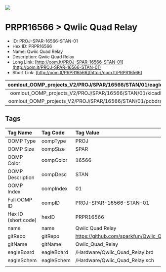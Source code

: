 


  
![][im]
# PRPR16566 > Qwiic Quad Relay

- ID: PROJ-SPAR-16566-STAN-01
- Hex ID: PRPR16566
- Name: Qwiic Quad Relay
- Description: Qwiic Quad Relay
- Long Link: [http://oom.lt/PROJ-SPAR-16566-STAN-01](http://oom.lt/PROJ-SPAR-16566-STAN-01)
- Short Link: [http://oom.lt/PRPR16566](http://oom.lt/PRPR16566)
  

|oomlout_OOMP_projects_V2/PROJ/SPAR/16566/STAN/01/eagleImage.png|oomlout_OOMP_projects_V2/PROJ/SPAR/16566/STAN/01/eagleSchemImage.png|oomlout_OOMP_projects_V2/PROJ/SPAR/16566/STAN/01/kicadPcb3dFront.png|oomlout_OOMP_projects_V2/PROJ/SPAR/16566/STAN/01/kicadPcb3dBack.png|
| :---: | :---: | :---: | :---: |
|oomlout_OOMP_projects_V2/PROJ/SPAR/16566/STAN/01/kicadPcb3d.png|oomlout_OOMP_projects_V2/PROJ/SPAR/16566/STAN/01/bomBack.png|oomlout_OOMP_projects_V2/PROJ/SPAR/16566/STAN/01/bomFront.png|oomlout_OOMP_projects_V2/PROJ/SPAR/16566/STAN/01/pcbdraw.svg|
|oomlout_OOMP_projects_V2/PROJ/SPAR/16566/STAN/01/pcbdrawBack.svg||||

## Tags
  

|Tag Name|Tag Code|Tag Value|
| :--- | :--- | :--- |
|OOMP Type|oompType|PROJ|
|OOMP Size|oompSize|SPAR|
|OOMP Color|oompColor|16566|
|OOMP Description|oompDesc|STAN|
|OOMP Index|oompIndex|01|
|Full OOMP ID|oompID|PROJ-SPAR-16566-STAN-01|
|Hex ID (short code)|hexID|PRPR16566|
|name|name|Qwiic Quad Relay|
|gitRepo|gitRepo|https://github.com/sparkfun/Qwiic_Quad_Relay|
|gitName|gitName|Qwiic_Quad_Relay|
|eagleBoard|eagleBoard|/Hardware/Qwiic_Quad_Relay.brd|
|eagleSchem|eagleSchem|/Hardware/Qwiic_Quad_Relay.sch|
||||



[im]: PROJ/SPAR/16566/STAN/01/kicadPcb3d_450.png
